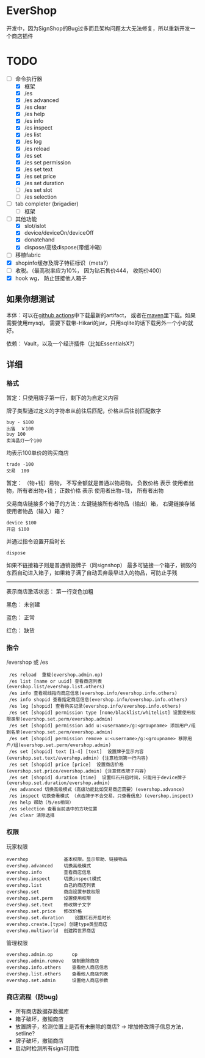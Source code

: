# EverShop

开发中，因为SignShop的Bug过多而且架构问题太大无法修复，所以重新开发一个商店插件

# TODO

- [ ] 命令执行器
  - [x] 框架
  - [x] /es
  - [x] /es advanced
  - [x] /es clear
  - [x] /es help
  - [x] /es info
  - [x] /es inspect
  - [x] /es list
  - [x] /es log
  - [x] /es reload
  - [x] /es set
  - [x] /es set permission
  - [x] /es set text
  - [x] /es set price
  - [x] /es set duration
  - [ ] /es set slot
  - [ ] /es selection
- [ ] tab completer (brigadier)
  - [ ] 框架
- [ ] 其他功能
  - [x] slot/islot
  - [x] device/deviceOn/deviceOff
  - [x] donatehand
  - [x] dispose/高级dispose(带缓冲箱)
- [ ] 移植fabric
- [x] shopinfo缓存及牌子特征标识（meta?）
- [ ] 收税。（最高税率应为10%， 因为钻石售价444， 收购价400）
- [x] hook wg， 防止链接他人箱子

## 如果你想测试

本体：可以在[github actions](https://github.com/EverMCServer/EverShop/actions)中下载最新的artifact， 或者在[maven](http://maven-djytw.azurewebsites.net/maven-repository/com/evermc/evershop/EverShop/1.0/)里下载。如果需要使用mysql， 需要下载带-Hikari的jar，只用sqlite的话下载另外一个小的就好。

依赖： Vault，以及一个经济插件（比如EssentialsX?）

## 详细

### 格式

暂定：只使用牌子第一行，剩下的为自定义内容

牌子类型通过定义的字符串从前往后匹配，价格从后往前匹配数字

```
buy - $100
出售  ￥100
buy 100
卖海晶灯一个100
```

均表示100单价的购买商店 

```
trade -100
交易  100
```

暂定： （物+钱）易物， 不写金额就是普通以物易物， 负数价格 表示 使用者出物，所有者出物+钱； 正数价格 表示 使用者出物+钱， 所有者出物

交易商店链接多个箱子的方法：左键链接所有者物品（输出）箱， 右键链接存储使用者物品（输入）箱？

```
device $100
开启 $100
```

并通过指令设置开启时长

```
dispose
```
如果不链接箱子则是普通销毁牌子（同signshop）
最多可链接一个箱子，销毁的东西自动进入箱子，如果箱子满了自动丢弃最早进入的物品，可防止手残

------

表示商店激活状态： 第一行变色加粗

黑色： 未创建

蓝色： 正常

红色： 缺货

### 指令

/evershop 或 /es

```
 /es reload  重载(evershop.admin.op)
 /es list [name or uuid] 查看商店列表(evershop.list/evershop.list.others)
 /es info 查看视线指向商店信息(evershop.info/evershop.info.others)
 /es info shopid 查看指定商店信息(evershop.info/evershop.info.others)
 /es log [shopid] 查看购买记录(evershop.info/evershop.info.others)
 /es set [shopid] permission type [none/blacklist/whitelist] 设置使用权限类型(evershop.set.perm/evershop.admin)
 /es set [shopid] permission add u:<username>/g:<groupname> 添加用户/组到名单(evershop.set.perm/evershop.admin)
 /es set [shopid] permission remove u:<username>/g:<groupname> 移除用户/组(evershop.set.perm/evershop.admin)
 /es set [shopid] text [1-4] [text]  设置牌子显示内容(evershop.set.text/evershop.admin) {注意检测第一行内容}
 /es set [shopid] price [price]  设置商店价格(evershop.set.price/evershop.admin) {注意修改牌子内容}
 /es set [shopid] duration [time]  设置红石开启时间，只能用于device牌子(evershop.set.duration/evershop.admin)
 /es advanced 切换高级模式（高级功能比如交易商店需要）(evershop.advance)
 /es inspect 切换查看模式 （点击牌子不会交易，只查看信息）(evershop.inspect)
 /es help 帮助（与/es相同）
 /es selection 查看当前选中的方块位置
 /es clear 清除选择
```

### 权限

玩家权限

```
evershop             基本权限。显示帮助、链接物品
evershop.advanced    切换高级模式
evershop.info        查看商店信息
evershop.inspect     切换inspect模式
evershop.list        自己的商店列表
evershop.set         商店设置参数权限
evershop.set.perm    设置使用权限
evershop.set.text    修改牌子文字
evershop.set.price   修改价格
evershop.set.duration    设置红石开启时长
evershop.create.[type] 创建type类型商店
evershop.multiworld  创建跨世界商店
```

管理权限

```
evershop.admin.op       op
evershop.admin.remove   强制删除商店
evershop.info.others    查看他人商店信息
evershop.list.others    查看他人商店列表
evershop.set.admin      设置他人商店参数
```

### 商店流程（防bug)

* 所有商店数据存数据库
* 箱子破坏，撤销商店
* 放置牌子，检测位置上是否有未删除的商店? -> 增加修改牌子信息方法， setline?
* 牌子破坏，撤销商店
* 启动时检测所有sign可用性
